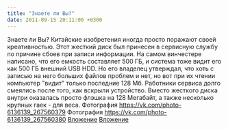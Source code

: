 ```yaml
---
title: "Знаете ли Вы?"
date: 2011-09-15 20:11:00 +0300
---
```


Знаете ли Вы?
Китайские изобретения иногда просто поражают своей креативностью.
Этот жесткий диск был принесен в сервисную службу по причине сбоев при записи информации.
На самом винчестере написано, что его емкость составляет 500 ГБ, и система тоже видит его как 500 ГБ внешний USB HDD.
Но его владелец утверждал, что хоть с записью на него больших файлов проблем и нет, но вот при их чтении компьютер "видит" только последние 128 Мб.
Работники сервиса долго смеялись после того, как вскрыли устройство.
Вместо жесткого диска внутри оказалась просто флэшка на 128 Мегабайт, а также несколько крупных гаек - для веса.
Фотография
<a class="vk-attach" href="https://vk.com/photo-6136139_267560379">https://vk.com/photo-6136139_267560379</a>
Фотография
<a class="vk-attach" href="https://vk.com/photo-6136139_267560380">https://vk.com/photo-6136139_267560380</a>
<a class="vk-attach" href="https://vk.com/photo-6136139_267560379">Вложение</a>
<a class="vk-attach" href="https://vk.com/photo-6136139_267560380">Вложение</a>
